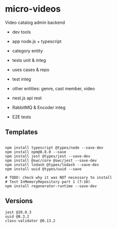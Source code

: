 # micro-videos
Video catalog admin backend

- dev tools
- app node.js + typescript
- category entity
- tests unit & integ
- uses cases & repo
- test integ

- other entities: genre, cast member, video

- nest.js api rest
- RabbitMQ & Encoder integ
- E2E tests

## Templates


```

npm install typescript @types/node --save-dev
npm install npm@8.8.0 --save
npm install jest @types/jest --save-dev
npm install @swc/core @swc/jest --save-dev
npm install lodash @types/lodash --save-dev
npm install uuid @types/uuid --save

# TODO: check why it was NOT necessary to install
# Test InMemoryRepository part 1 (7:10)
npm install regenerator-runtime --save-dev

```

## Versions

```
jest @28.0.3
uuid @8.3.2
class-validator @0.13.2

```
